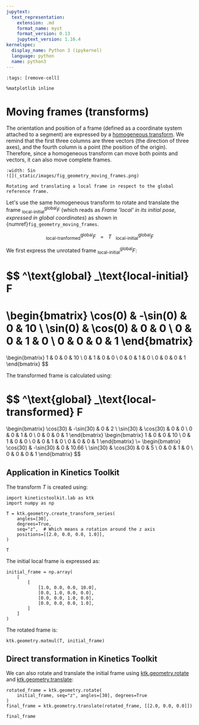 ```yaml
---
jupytext:
  text_representation:
    extension: .md
    format_name: myst
    format_version: 0.13
    jupytext_version: 1.16.4
kernelspec:
  display_name: Python 3 (ipykernel)
  language: python
  name: python3
---
```


```{code-cell} ipython3
:tags: [remove-cell]

%matplotlib inline
```

# Moving frames (transforms)

The orientation and position of a frame (defined as a coordinate system attached to a segment) are expressed by a [homogeneous transform](geometry_transforms.md). We remind that the first three columns are three vectors (the direction of three axes), and the fourth column is a point (the position of the origin). Therefore, since a homogeneous transform can move both points and vectors, it can also move complete frames.

```{figure-md} fig_geometry_moving_frames
:width: 5in
![](_static/images/fig_geometry_moving_frames.png)

Rotating and translating a local frame in respect to the global reference frame.
```

Let's use the same homogeneous transform to rotate and translate the frame  $^\text{global} _\text{local-initial} F$ (which reads as *Frame 'local' in its initial pose, expressed in global coordinates*) as shown in {numref}`fig_geometry_moving_frames`.

$$
^\text{global} _\text{local-tranformed} F ~~~ = ~~~ T ~~~ ^\text{global} _\text{local-initial} F
$$

We first express the unrotated frame $^\text{global} _\text{local-initial} F$:

$$
^\text{global} _\text{local-initial} F
=
\begin{bmatrix}
\cos(0) & -\sin(0) & 0 & 10 \\
\sin(0) & \cos(0) & 0 & 0 \\
0 & 0 & 1 & 0 \\
0 & 0 & 0 & 1
\end{bmatrix}
=
\begin{bmatrix}
1 & 0 & 0 & 10 \\
0 & 1 & 0 & 0 \\
0 & 0 & 1 & 0 \\
0 & 0 & 0 & 1
\end{bmatrix}
$$

The transformed frame is calculated using:

$$
^\text{global} _\text{local-transformed} F
=
\begin{bmatrix}
\cos(30) & -\sin(30) & 0 & 2 \\
\sin(30) & \cos(30) & 0 & 0 \\
0 & 0 & 1 & 0 \\
0 & 0 & 0 & 1
\end{bmatrix}
\begin{bmatrix}
1 & 0 & 0 & 10 \\
0 & 1 & 0 & 0 \\
0 & 0 & 1 & 0 \\
0 & 0 & 0 & 1
\end{bmatrix}
\\=
\begin{bmatrix}
\cos(30) & -\sin(30) & 0 & 10.66 \\
\sin(30) & \cos(30) & 0 & 5 \\
0 & 0 & 1 & 0 \\
0 & 0 & 0 & 1
\end{bmatrix}
$$


## Application in Kinetics Toolkit

The transform $T$ is created using:

```{code-cell} ipython3
import kineticstoolkit.lab as ktk
import numpy as np

T = ktk.geometry.create_transform_series(
    angles=[30],
    degrees=True,
    seq="z",  # Which means a rotation around the z axis
    positions=[[2.0, 0.0, 0.0, 1.0]],
)

T
```

The initial local frame is expressed as:

```{code-cell} ipython3
initial_frame = np.array(
    [
        [
            [1.0, 0.0, 0.0, 10.0],
            [0.0, 1.0, 0.0, 0.0],
            [0.0, 0.0, 1.0, 0.0],
            [0.0, 0.0, 0.0, 1.0],
        ]
    ]
)
```

The rotated frame is:

```{code-cell} ipython3
ktk.geometry.matmul(T, initial_frame)
```

## Direct transformation in Kinetics Toolkit

We can also rotate and translate the initial frame using [ktk.geometry.rotate](api/ktk.geometry.rotate.rst) and [ktk.geometry.translate](api/ktk.geometry.translate.rst):

```{code-cell} ipython3
rotated_frame = ktk.geometry.rotate(
    initial_frame, seq="z", angles=[30], degrees=True
)
final_frame = ktk.geometry.translate(rotated_frame, [[2.0, 0.0, 0.0]])

final_frame
```
